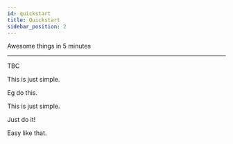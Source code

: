 ```yaml
---
id: quickstart
title: Quickstart
sidebar_position: 2
---
```


Awesome things in 5 minutes

---

TBC

This is just simple.

Eg do this.

This is just simple.

Just do it!

Easy like that.

